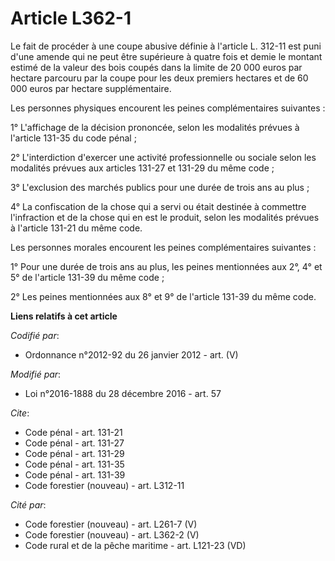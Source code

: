# Article L362-1

Le fait de procéder à une coupe abusive définie à l'article L. 312-11 est puni d'une amende qui ne peut être supérieure à
quatre fois et demie le montant estimé de la valeur des bois coupés dans la limite de 20 000 euros par hectare parcouru par
la coupe pour les deux premiers hectares et de 60 000 euros par hectare supplémentaire.

Les personnes physiques encourent les peines complémentaires suivantes :

1° L'affichage de la décision prononcée, selon les modalités prévues à l'article 131-35 du code pénal ;

2° L'interdiction d'exercer une activité professionnelle ou sociale selon les modalités prévues aux articles 131-27 et 131-29
du même code ;

3° L'exclusion des marchés publics pour une durée de trois ans au plus ;

4° La confiscation de la chose qui a servi ou était destinée à commettre l'infraction et de la chose qui en est le produit,
selon les modalités prévues à l'article 131-21 du même code.

Les personnes morales encourent les peines complémentaires suivantes :

1° Pour une durée de trois ans au plus, les peines mentionnées aux 2°, 4° et 5° de l'article 131-39 du même code ;

2° Les peines mentionnées aux 8° et 9° de l'article 131-39 du même code.

**Liens relatifs à cet article**

_Codifié par_:

  - Ordonnance n°2012-92 du 26 janvier 2012 - art. (V)

_Modifié par_:

  - Loi n°2016-1888 du 28 décembre 2016 - art. 57

_Cite_:

  - Code pénal - art. 131-21
  - Code pénal - art. 131-27
  - Code pénal - art. 131-29
  - Code pénal - art. 131-35
  - Code pénal - art. 131-39
  - Code forestier (nouveau) - art. L312-11

_Cité par_:

  - Code forestier (nouveau) - art. L261-7 (V)
  - Code forestier (nouveau) - art. L362-2 (V)
  - Code rural et de la pêche maritime - art. L121-23 (VD)
